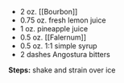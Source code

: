 - 2 oz. [[Bourbon]]
- 0.75 oz. fresh lemon juice
- 1 oz. pineapple juice
- 0.5 oz. [[Falernum]]
- 0.5 oz. 1:1 simple syrup
- 2 dashes Angostura bitters

**Steps:**
 shake and strain over ice